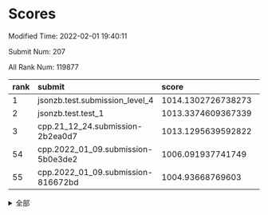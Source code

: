# Scores

Modified Time: 2022-02-01 19:40:11

Submit Num: 207

All Rank Num: 119877

| rank |               submit               |       score        |       sigma        | pk_num |
| :--- | :--------------------------------- | :----------------- | :----------------- | :----- |
| 1    | jsonzb.test.submission_level_4     | 1014.1302726738273 | 0.8587070448491241 | 2316   |
| 2    | jsonzb.test.test_1                 | 1013.3374609367339 | 0.8061417097420731 | 2314   |
| 3    | cpp.21_12_24.submission-2b2ea0d7   | 1013.1295639592822 | 0.8249940772635824 | 2318   |
| 54   | cpp.2022_01_09.submission-5b0e3de2 | 1006.091937741749  | 0.7085760940063719 | 2318   |
| 55   | cpp.2022_01_09.submission-816672bd | 1004.93668769603   | 0.7181699018572629 | 2315   |


<details>
<summary>全部</summary>

| rank |                 submit                 |       score        |       sigma        | pk_num |
| :--- | :------------------------------------- | :----------------- | :----------------- | :----- |
| 1    | jsonzb.test.submission_level_4         | 1014.1302726738273 | 0.8587070448491241 | 2316   |
| 2    | jsonzb.test.test_1                     | 1013.3374609367339 | 0.8061417097420731 | 2314   |
| 3    | cpp.21_12_24.submission-2b2ea0d7       | 1013.1295639592822 | 0.8249940772635824 | 2318   |
| 4    | gobigger.level_3.submission_level_3_18 | 1012.3149132346535 | 0.7873718313442982 | 2316   |
| 5    | gobigger.level_3.submission_level_3_2  | 1012.0463236689062 | 0.7958683487162811 | 2319   |
| 6    | gobigger.level_3.submission_level_3_49 | 1011.4558391979305 | 0.7780802883847652 | 2318   |
| 7    | gobigger.level_3.submission_level_3_35 | 1011.3847253873719 | 0.7878878272262454 | 2315   |
| 8    | gobigger.level_3.submission_level_3_17 | 1011.3605455759042 | 0.7668607242669822 | 2313   |
| 9    | gobigger.level_3.submission_level_3_25 | 1011.3152037289665 | 0.7870868518446235 | 2312   |
| 10   | gobigger.level_3.submission_level_3_39 | 1010.8879904357078 | 0.7884331334772579 | 2317   |
| 11   | gobigger.level_3.submission_level_3_13 | 1010.7161771204729 | 0.7743643500876518 | 2316   |
| 12   | gobigger.level_3.submission_level_3_44 | 1010.6932426070572 | 0.7735374898040966 | 2315   |
| 13   | gobigger.level_3.submission_level_3_31 | 1010.674452030432  | 0.7662353657556441 | 2318   |
| 14   | gobigger.level_3.submission_level_3_10 | 1010.6389938679166 | 0.7693910481979584 | 2323   |
| 15   | gobigger.level_3.submission_level_3_23 | 1010.6193440129966 | 0.7780297363825625 | 2318   |
| 16   | gobigger.level_3.submission_level_3_48 | 1010.6184454206175 | 0.7687245855033976 | 2315   |
| 17   | gobigger.level_3.submission_level_3_14 | 1010.6147684762503 | 0.7523826095764463 | 2316   |
| 18   | gobigger.level_3.submission_level_3_11 | 1010.4608118518191 | 0.7655368034082235 | 2320   |
| 19   | gobigger.level_3.submission_level_3_16 | 1010.4506685457504 | 0.7539753984669797 | 2321   |
| 20   | gobigger.level_3.submission_level_3_32 | 1010.4356407019069 | 0.7572418573590792 | 2311   |
| 21   | gobigger.level_3.submission_level_3_36 | 1010.2895023955704 | 0.7858854449500279 | 2313   |
| 22   | gobigger.level_3.submission_level_3_1  | 1010.2159520445732 | 0.7688628942747623 | 2314   |
| 23   | gobigger.level_3.submission_level_3_33 | 1010.2153535197551 | 0.742042801176266  | 2312   |
| 24   | gobigger.level_3.submission_level_3_7  | 1010.0903672112613 | 0.7452651988035036 | 2318   |
| 25   | gobigger.level_3.submission_level_3_9  | 1010.07231245691   | 0.7691836159468164 | 2315   |
| 26   | gobigger.level_3.submission_level_3_45 | 1010.030410218671  | 0.7531024902721974 | 2316   |
| 27   | gobigger.level_3.submission_level_3_37 | 1009.9968769561272 | 0.7609736492898995 | 2313   |
| 28   | gobigger.level_3.submission_level_3_42 | 1009.9643103611055 | 0.7614626663560552 | 2317   |
| 29   | gobigger.level_3.submission_level_3_24 | 1009.9515603877813 | 0.7816197655399698 | 2311   |
| 30   | gobigger.level_3.submission_level_3_0  | 1009.9224174988572 | 0.7603269508527005 | 2321   |
| 31   | gobigger.level_3.submission_level_3_19 | 1009.9003636738124 | 0.7485196747223745 | 2314   |
| 32   | gobigger.level_3.submission_level_3_29 | 1009.8908961197702 | 0.7632452516386781 | 2323   |
| 33   | gobigger.level_3.submission_level_3_5  | 1009.7070124122911 | 0.7546981106185553 | 2312   |
| 34   | gobigger.level_3.submission_level_3_21 | 1009.6942664214356 | 0.770465065791398  | 2318   |
| 35   | gobigger.level_3.submission_level_3_3  | 1009.6104747672584 | 0.7570567113109175 | 2316   |
| 36   | gobigger.level_3.submission_level_3_40 | 1009.5245276323581 | 0.7489711432848687 | 2322   |
| 37   | gobigger.level_3.submission_level_3_47 | 1009.4082301772808 | 0.7491657589341799 | 2314   |
| 38   | gobigger.level_3.submission_level_3_46 | 1009.3172411258971 | 0.7691054841406711 | 2314   |
| 39   | gobigger.level_3.submission_level_3_22 | 1009.3061249242655 | 0.7500662552673847 | 2321   |
| 40   | gobigger.level_3.submission_level_3_8  | 1009.2674894289446 | 0.7534233943775928 | 2317   |
| 41   | gobigger.level_3.submission_level_3_20 | 1009.2385273840163 | 0.7449976223383804 | 2317   |
| 42   | gobigger.level_3.submission_level_3_6  | 1009.1179525071593 | 0.7676471415769022 | 2317   |
| 43   | gobigger.level_3.submission_level_3_12 | 1009.0853659946671 | 0.758617905147018  | 2318   |
| 44   | gobigger.level_3.submission_level_3_15 | 1009.0735744903052 | 0.7487792566563084 | 2316   |
| 45   | gobigger.level_3.submission_level_3_27 | 1009.0271452147507 | 0.7442670675015748 | 2317   |
| 46   | gobigger.level_3.submission_level_3_43 | 1008.8886610015644 | 0.7589494900628819 | 2317   |
| 47   | gobigger.level_3.submission_level_3_34 | 1008.8876839508561 | 0.7270989974755655 | 2317   |
| 48   | gobigger.level_3.submission_level_3_26 | 1008.8792069193456 | 0.7458086885357873 | 2315   |
| 49   | gobigger.level_3.submission_level_3_4  | 1008.7928593990966 | 0.7412170534360942 | 2319   |
| 50   | gobigger.level_3.submission_level_3_30 | 1008.7596898646011 | 0.7369713943853707 | 2314   |
| 51   | gobigger.level_3.submission_level_3_41 | 1008.7549112275279 | 0.7350361097253955 | 2319   |
| 52   | gobigger.level_3.submission_level_3_28 | 1008.7484933697871 | 0.7508335907720405 | 2316   |
| 53   | gobigger.level_3.submission_level_3_38 | 1007.9366089228948 | 0.765736867459851  | 2318   |
| 54   | cpp.2022_01_09.submission-5b0e3de2     | 1006.091937741749  | 0.7085760940063719 | 2318   |
| 55   | cpp.2022_01_09.submission-816672bd     | 1004.93668769603   | 0.7181699018572629 | 2315   |
| 56   | gobigger.level_1.submission_level_1_40 | 1004.7207113022828 | 0.7380244265977012 | 2312   |
| 57   | gobigger.level_1.submission_level_1_10 | 1004.69832288452   | 0.7257171244899265 | 2316   |
| 58   | gobigger.level_1.submission_level_1_37 | 1004.67607928986   | 0.7173754117203077 | 2319   |
| 59   | gobigger.level_1.submission_level_1_1  | 1004.6025623655854 | 0.7309741809550352 | 2313   |
| 60   | gobigger.level_1.submission_level_1_18 | 1004.342113619874  | 0.715383895920634  | 2318   |
| 61   | gobigger.level_1.submission_level_1_5  | 1004.2181251256676 | 0.7198902721007453 | 2320   |
| 62   | gobigger.level_1.submission_level_1_36 | 1004.1333670245676 | 0.7224429175802032 | 2319   |
| 63   | gobigger.level_1.submission_level_1_32 | 1004.0670425092071 | 0.7312154430263083 | 2314   |
| 64   | gobigger.level_1.submission_level_1_41 | 1003.9833300287344 | 0.7259378374321099 | 2321   |
| 65   | gobigger.level_1.submission_level_1_17 | 1003.9783713113336 | 0.7107079869888806 | 2322   |
| 66   | gobigger.level_1.submission_level_1_48 | 1003.9568331003983 | 0.7240819802589717 | 2320   |
| 67   | gobigger.level_1.submission_level_1_30 | 1003.906600489465  | 0.7128006349081291 | 2316   |
| 68   | gobigger.level_1.submission_level_1_47 | 1003.9036091683107 | 0.7356642058785268 | 2320   |
| 69   | gobigger.level_1.submission_level_1_22 | 1003.8465255720051 | 0.73019903975762   | 2319   |
| 70   | gobigger.level_1.submission_level_1_3  | 1003.6696343259042 | 0.7032265576098774 | 2318   |
| 71   | gobigger.level_1.submission_level_1_21 | 1003.6484795606274 | 0.7159366961344078 | 2317   |
| 72   | gobigger.level_1.submission_level_1_23 | 1003.6102618930593 | 0.7332834728352763 | 2319   |
| 73   | gobigger.level_1.submission_level_1_24 | 1003.5913846899755 | 0.7203471346715566 | 2323   |
| 74   | gobigger.level_1.submission_level_1_12 | 1003.5812679551233 | 0.7306266010647846 | 2322   |
| 75   | gobigger.level_1.submission_level_1_2  | 1003.4969908289326 | 0.7015264097035777 | 2317   |
| 76   | gobigger.level_1.submission_level_1_29 | 1003.4818230763753 | 0.7124832388895005 | 2314   |
| 77   | gobigger.level_1.submission_level_1_44 | 1003.452340135538  | 0.7199016856921712 | 2313   |
| 78   | gobigger.level_1.submission_level_1_43 | 1003.4200345488233 | 0.7146161295180823 | 2318   |
| 79   | gobigger.level_1.submission_level_1_34 | 1003.380846300634  | 0.7140200999897449 | 2316   |
| 80   | gobigger.level_1.submission_level_1_35 | 1003.3129564990029 | 0.718418884096307  | 2316   |
| 81   | gobigger.level_1.submission_level_1_26 | 1003.3106844130658 | 0.7237075846741822 | 2318   |
| 82   | gobigger.level_1.submission_level_1_27 | 1003.2164560187473 | 0.7224427277214673 | 2315   |
| 83   | gobigger.level_1.submission_level_1_49 | 1003.2080914347622 | 0.7078288566857575 | 2313   |
| 84   | gobigger.level_1.submission_level_1_13 | 1003.1694389896893 | 0.7129741516984573 | 2317   |
| 85   | gobigger.level_1.submission_level_1_42 | 1003.1618550021573 | 0.7136501099445309 | 2312   |
| 86   | gobigger.level_1.submission_level_1_6  | 1003.0957131371047 | 0.7165927566780699 | 2319   |
| 87   | gobigger.level_1.submission_level_1_28 | 1003.0743485878362 | 0.7112257773826074 | 2317   |
| 88   | gobigger.level_1.submission_level_1_39 | 1003.0730133634262 | 0.7228315460852965 | 2321   |
| 89   | gobigger.level_1.submission_level_1_11 | 1003.0618291404081 | 0.7096814120217222 | 2315   |
| 90   | gobigger.level_1.submission_level_1_25 | 1003.0008891228343 | 0.7130153428656425 | 2320   |
| 91   | gobigger.level_1.submission_level_1_45 | 1002.9978364788205 | 0.7134445177115891 | 2320   |
| 92   | gobigger.level_1.submission_level_1_33 | 1002.9777122681825 | 0.7225720434524857 | 2319   |
| 93   | gobigger.level_1.submission_level_1_0  | 1002.9559971279706 | 0.7008474419919276 | 2311   |
| 94   | gobigger.level_1.submission_level_1_46 | 1002.9474971601273 | 0.7122198745099143 | 2321   |
| 95   | gobigger.level_1.submission_level_1_9  | 1002.9026735104691 | 0.7235763243666913 | 2316   |
| 96   | gobigger.level_1.submission_level_1_20 | 1002.8749160098027 | 0.7139717388702848 | 2317   |
| 97   | gobigger.level_1.submission_level_1_19 | 1002.8567345541747 | 0.7156468730749181 | 2311   |
| 98   | gobigger.level_1.submission_level_1_14 | 1002.611614664618  | 0.7270605858149157 | 2318   |
| 99   | gobigger.level_1.submission_level_1_16 | 1002.5788850685544 | 0.717270980047624  | 2317   |
| 100  | gobigger.level_1.submission_level_1_4  | 1002.1101410627117 | 0.7170351797453249 | 2318   |
| 101  | gobigger.level_1.submission_level_1_38 | 1002.1072229181119 | 0.7163554060181585 | 2311   |
| 102  | gobigger.level_1.submission_level_1_31 | 1002.0074838510355 | 0.7149162864146551 | 2312   |
| 103  | gobigger.level_1.submission_level_1_7  | 1001.7578795120809 | 0.7328658261315381 | 2320   |
| 104  | gobigger.level_1.submission_level_1_15 | 1001.6833741095959 | 0.7141689760420544 | 2313   |
| 105  | gobigger.level_1.submission_level_1_8  | 1001.1632477747014 | 0.7017626286876549 | 2316   |
| 106  | gobigger.random.submission_random_32   | 997.2636637814588  | 0.710106447172899  | 2316   |
| 107  | gobigger.random.submission_random_37   | 997.1766382512395  | 0.7006218812863307 | 2317   |
| 108  | gobigger.random.submission_random_46   | 997.0921815971707  | 0.7289401899183465 | 2315   |
| 109  | gobigger.random.submission_random_10   | 996.8851809713697  | 0.7137398049930285 | 2316   |
| 110  | gobigger.random.submission_random_14   | 996.8388089390795  | 0.7075416508974594 | 2313   |
| 111  | gobigger.random.submission_random_20   | 996.7336799384713  | 0.7043009241493999 | 2319   |
| 112  | gobigger.random.submission_random_5    | 996.3842193894897  | 0.7128489305864075 | 2318   |
| 113  | gobigger.random.submission_random_18   | 996.3412711423401  | 0.7050415012551023 | 2316   |
| 114  | gobigger.random.submission_random_0    | 996.2330354363323  | 0.7004486306287367 | 2316   |
| 115  | gobigger.random.submission_random_23   | 996.2299144862469  | 0.7071557368629762 | 2311   |
| 116  | gobigger.random.submission_random_41   | 996.1935425731813  | 0.7097195671147135 | 2318   |
| 117  | gobigger.random.submission_random_48   | 996.1920073759379  | 0.7248394946675175 | 2315   |
| 118  | gobigger.random.submission_random_26   | 996.189390447243   | 0.7055740593645243 | 2321   |
| 119  | gobigger.random.submission_random_12   | 996.1192632873007  | 0.7075013946588917 | 2317   |
| 120  | gobigger.random.submission_random_43   | 996.0962413114461  | 0.7048491242286782 | 2319   |
| 121  | gobigger.random.submission_random_11   | 996.0460608408897  | 0.716548637008237  | 2316   |
| 122  | gobigger.random.submission_random_36   | 996.0131968188368  | 0.7174249897703041 | 2313   |
| 123  | gobigger.random.submission_random_1    | 995.9201543435335  | 0.7080109742592863 | 2315   |
| 124  | gobigger.random.submission_random_17   | 995.9164251695022  | 0.7268960596341512 | 2321   |
| 125  | gobigger.random.submission_random_30   | 995.8913884493161  | 0.7143202364465422 | 2314   |
| 126  | gobigger.random.submission_random_39   | 995.8725343825616  | 0.7088079940488162 | 2319   |
| 127  | gobigger.random.submission_random_24   | 995.8554695398116  | 0.7145610361774491 | 2309   |
| 128  | gobigger.random.submission_random_38   | 995.8540785407105  | 0.7049438675486643 | 2313   |
| 129  | gobigger.random.submission_random_8    | 995.761471202802   | 0.7309144099131973 | 2318   |
| 130  | gobigger.random.submission_random_29   | 995.7525646298967  | 0.706659238585368  | 2315   |
| 131  | gobigger.random.submission_random_16   | 995.7388830177829  | 0.7081578842177254 | 2312   |
| 132  | gobigger.random.submission_random_3    | 995.7358598850501  | 0.7090624743234292 | 2317   |
| 133  | gobigger.random.submission_random_42   | 995.7239128478425  | 0.7177414727579774 | 2314   |
| 134  | gobigger.random.submission_random_33   | 995.715240570909   | 0.7065065786929199 | 2318   |
| 135  | gobigger.random.submission_random_7    | 995.6782619926712  | 0.7025543917827818 | 2313   |
| 136  | gobigger.random.submission_random_6    | 995.675676210981   | 0.7057268498260629 | 2315   |
| 137  | gobigger.random.submission_random_44   | 995.6151946426698  | 0.7158571234239256 | 2318   |
| 138  | gobigger.random.submission_random_4    | 995.6120823106226  | 0.7106794544349941 | 2316   |
| 139  | gobigger.random.submission_random_27   | 995.6119804548433  | 0.7171722985365965 | 2320   |
| 140  | gobigger.random.submission_random_25   | 995.594446060024   | 0.7085938931346624 | 2314   |
| 141  | gobigger.random.submission_random_22   | 995.5859762291761  | 0.7154648243500565 | 2316   |
| 142  | gobigger.random.submission_random_47   | 995.5588527505613  | 0.7043098739715143 | 2314   |
| 143  | gobigger.random.submission_random_35   | 995.5392028669496  | 0.7039085702648431 | 2321   |
| 144  | gobigger.random.submission_random_2    | 995.5028069237579  | 0.7105202184661216 | 2316   |
| 145  | gobigger.random.submission_random_31   | 995.4939801915807  | 0.7205625377664518 | 2315   |
| 146  | gobigger.random.submission_random_40   | 995.4541355835024  | 0.7300749929129204 | 2315   |
| 147  | gobigger.random.submission_random_15   | 995.3802872861019  | 0.7261776021345362 | 2315   |
| 148  | gobigger.random.submission_random_45   | 995.3703063493072  | 0.7210973598014775 | 2320   |
| 149  | gobigger.random.submission_random_19   | 995.3175693079897  | 0.6971301893525464 | 2311   |
| 150  | gobigger.random.submission_random_28   | 995.2093011049865  | 0.71991960445902   | 2317   |
| 151  | gobigger.random.submission_random_49   | 994.9856836564597  | 0.7106298668675247 | 2316   |
| 152  | gobigger.random.submission_random_13   | 994.8643456138417  | 0.7122236319055236 | 2314   |
| 153  | gobigger.random.submission_random_21   | 994.7769129297486  | 0.7082573531512109 | 2315   |
| 154  | gobigger.random.submission_random_34   | 994.7679406730024  | 0.7366070772084499 | 2315   |
| 155  | gobigger.random.submission_random_9    | 994.4564661078338  | 0.7270055048467622 | 2320   |
| 156  | gobigger.level_2.submission_level_2_49 | 993.9549350670187  | 0.7221637523496074 | 2314   |
| 157  | gobigger.level_2.submission_level_2_6  | 993.7799825162172  | 0.7236220449700157 | 2317   |
| 158  | gobigger.level_2.submission_level_2_45 | 993.5356321944524  | 0.72691977191634   | 2318   |
| 159  | gobigger.level_2.submission_level_2_48 | 993.327219311344   | 0.7412347588772846 | 2313   |
| 160  | gobigger.level_2.submission_level_2_23 | 993.1169782951206  | 0.7365048428416109 | 2322   |
| 161  | gobigger.level_2.submission_level_2_17 | 993.00289573532    | 0.731014855436343  | 2314   |
| 162  | gobigger.level_2.submission_level_2_38 | 992.8262190082411  | 0.7369199764012297 | 2315   |
| 163  | gobigger.level_2.submission_level_2_27 | 992.7886198254403  | 0.729975339098633  | 2319   |
| 164  | gobigger.level_2.submission_level_2_2  | 992.7389409425458  | 0.7365856876278392 | 2314   |
| 165  | gobigger.level_2.submission_level_2_1  | 992.7132897973132  | 0.7319350554081608 | 2314   |
| 166  | gobigger.level_2.submission_level_2_5  | 992.6813974898113  | 0.7316692482426436 | 2315   |
| 167  | gobigger.level_2.submission_level_2_26 | 992.6668057436971  | 0.7429921654173596 | 2314   |
| 168  | gobigger.level_2.submission_level_2_18 | 992.6221172832161  | 0.7570087292612339 | 2319   |
| 169  | gobigger.level_2.submission_level_2_36 | 992.5647861516476  | 0.7317612786144269 | 2321   |
| 170  | gobigger.level_2.submission_level_2_34 | 992.4228946630178  | 0.7356375826485186 | 2320   |
| 171  | gobigger.level_2.submission_level_2_46 | 992.3833597080915  | 0.7428281125437004 | 2315   |
| 172  | gobigger.level_2.submission_level_2_44 | 992.3558873747514  | 0.7604611223166952 | 2316   |
| 173  | gobigger.level_2.submission_level_2_35 | 992.2818579172912  | 0.7532445747495773 | 2321   |
| 174  | gobigger.level_2.submission_level_2_40 | 992.234842809847   | 0.7681311255888282 | 2320   |
| 175  | gobigger.level_2.submission_level_2_25 | 992.0967530165532  | 0.7504781227427282 | 2319   |
| 176  | gobigger.level_2.submission_level_2_12 | 992.0198107299486  | 0.7244351498968135 | 2315   |
| 177  | gobigger.level_2.submission_level_2_29 | 991.9762882342931  | 0.7537279433209996 | 2317   |
| 178  | gobigger.level_2.submission_level_2_41 | 991.9347192337223  | 0.7524741723344666 | 2324   |
| 179  | gobigger.level_2.submission_level_2_15 | 991.918760012048   | 0.7454169985539681 | 2315   |
| 180  | gobigger.level_2.submission_level_2_24 | 991.8677555337192  | 0.7478956774560469 | 2316   |
| 181  | gobigger.level_2.submission_level_2_30 | 991.8401753918063  | 0.7379402912489226 | 2314   |
| 182  | gobigger.level_2.submission_level_2_31 | 991.8360319945574  | 0.7480653393609936 | 2314   |
| 183  | gobigger.level_2.submission_level_2_42 | 991.8067447831731  | 0.7659197356440379 | 2313   |
| 184  | gobigger.level_2.submission_level_2_39 | 991.7973881274157  | 0.7537065141092256 | 2318   |
| 185  | gobigger.level_2.submission_level_2_19 | 991.7382797494968  | 0.7493530397158947 | 2318   |
| 186  | gobigger.level_2.submission_level_2_28 | 991.6654450612314  | 0.7457211902913449 | 2317   |
| 187  | gobigger.level_2.submission_level_2_22 | 991.6175129493503  | 0.7357070455241986 | 2324   |
| 188  | gobigger.level_2.submission_level_2_21 | 991.5682248890932  | 0.755276458258764  | 2314   |
| 189  | gobigger.level_2.submission_level_2_9  | 991.5417085136336  | 0.7458673191306079 | 2315   |
| 190  | gobigger.level_2.submission_level_2_16 | 991.5161578545387  | 0.7511426938177587 | 2316   |
| 191  | gobigger.level_2.submission_level_2_8  | 991.4321572885025  | 0.7605687674489889 | 2319   |
| 192  | gobigger.level_2.submission_level_2_0  | 991.4270825812168  | 0.7538644849133256 | 2321   |
| 193  | gobigger.level_2.submission_level_2_4  | 991.3136449811141  | 0.7340655570992303 | 2319   |
| 194  | gobigger.level_2.submission_level_2_3  | 991.2863270379747  | 0.7604552863048959 | 2314   |
| 195  | gobigger.level_2.submission_level_2_11 | 990.9645570269832  | 0.7538281130539808 | 2315   |
| 196  | gobigger.level_2.submission_level_2_14 | 990.9528031608623  | 0.7560429814688522 | 2315   |
| 197  | gobigger.level_2.submission_level_2_37 | 990.9284880597742  | 0.7541530398550745 | 2315   |
| 198  | gobigger.level_2.submission_level_2_10 | 990.905046083928   | 0.7586063879913827 | 2318   |
| 199  | gobigger.level_2.submission_level_2_20 | 990.8981411627991  | 0.7601659973241485 | 2313   |
| 200  | gobigger.level_2.submission_level_2_43 | 990.8718406623179  | 0.7550505340180514 | 2316   |
| 201  | gobigger.level_2.submission_level_2_33 | 990.8513776005846  | 0.7530929802109815 | 2315   |
| 202  | gobigger.level_2.submission_level_2_32 | 990.8237257534992  | 0.7480754278405934 | 2317   |
| 203  | gobigger.level_2.submission_level_2_13 | 990.3769182184037  | 0.7648129293760073 | 2313   |
| 204  | gobigger.level_2.submission_level_2_47 | 990.2249742259096  | 0.7530784651277889 | 2317   |
| 205  | gobigger.level_2.submission_level_2_7  | 990.2180700219442  | 0.7695654013450667 | 2316   |
| 206  | gobigger.none.submission_none_1        | 977.2636214993548  | 1.3130397661646955 | 2310   |
| 207  | gobigger.none.submission_none_0        | 977.1993315270655  | 1.3370606560221072 | 2317   |

</details>